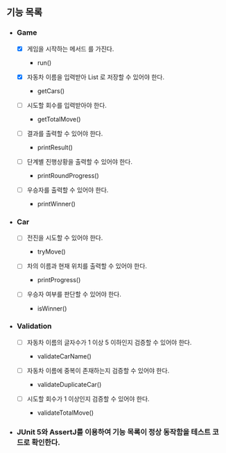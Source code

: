 
## 기능 목록

- ### Game
  - [X] 게임을 시작하는 메서드 를 가진다.
    
    - run() 
    
  - [X] 자동차 이름을 입력받아 List 로 저장할 수 있어야 한다.
    
    - getCars()
  
  - [ ] 시도할 회수를 입력받아야 한다.

    - getTotalMove()
    
  - [ ] 결과를 출력할 수 있어야 한다.

    - printResult()
      
  - [ ] 단계별 진행상황을 출력할 수 있어야 한다.

    - printRoundProgress()

  - [ ] 우승자를 출력할 수 있어야 한다.

    - printWinner()
  

- ### Car
  - [ ] 전진을 시도할 수 있어야 한다.

    - tryMove()

  - [ ] 차의 이름과 현재 위치를 출력할 수 있어야 한다.

    - printProgress()
  
  - [ ] 우승자 여부를 판단할 수 있어야 한다. 
  
    - isWinner()


- ### Validation
  - [ ] 자동차 이름의 글자수가 1 이상 5 이하인지 검증할 수 있어야 한다.

    - validateCarName()

  - [ ] 자동차 이름에 중복이 존재하는지 검증할 수 있어야 한다.

    - validateDuplicateCar()

  - [ ] 시도할 회수가 1 이상인지 검증할 수 있어야 한다.

    - validateTotalMove()


- ### JUnit 5와 AssertJ를 이용하여 기능 목록이 정상 동작함을 테스트 코드로 확인한다.

